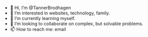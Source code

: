 - 👋 Hi, I’m @TannerBrodhagen
- 👀 I’m interested in websites, technology, family.
- 🌱 I’m currently learning myself.
- 💞️ I’m looking to collaborate on complex, but solvable problems.
- 📫 How to reach me: email

<!---
TannerBrodhagen/TannerBrodhagen is a ✨ special ✨ repository because its `README.md` (this file) appears on your GitHub profile.
You can click the Preview link to take a look at your changes.
--->
